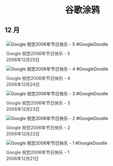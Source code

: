 
<h1 align="center"> 谷歌涂鸦 </h1>




## 12 月

<div class="image">


<img src="//www.google.com/logos/2006/holiday06_5.gif" alt="Google 祝您2006年节日快乐 - 5 #GoogleDoodle" style="margin: 5px"/>
<div class="info" style="font-size: 14px; color:#333333; margin:5px"><div class="title">Google 祝您2006年节日快乐 - 5</div><div class="date">2006年12月25日</div></div>

<img src="//www.google.com/logos/2006/holiday06_4.gif" alt="Google 祝您2006年节日快乐 - 4 #GoogleDoodle" style="margin: 5px"/>
<div class="info" style="font-size: 14px; color:#333333; margin:5px"><div class="title">Google 祝您2006年节日快乐 - 4</div><div class="date">2006年12月24日</div></div>

<img src="//www.google.com/logos/2006/holiday06_3.gif" alt="Google 祝您2006年节日快乐 - 3 #GoogleDoodle" style="margin: 5px"/>
<div class="info" style="font-size: 14px; color:#333333; margin:5px"><div class="title">Google 祝您2006年节日快乐 - 3</div><div class="date">2006年12月23日</div></div>

<img src="//www.google.com/logos/2006/holiday06_2.gif" alt="Google 祝您2006年节日快乐 - 2 #GoogleDoodle" style="margin: 5px"/>
<div class="info" style="font-size: 14px; color:#333333; margin:5px"><div class="title">Google 祝您2006年节日快乐 - 2</div><div class="date">2006年12月22日</div></div>

<img src="//www.google.com/logos/2006/holiday06_1.gif" alt="Google 祝您2006年节日快乐 - 1 #GoogleDoodle" style="margin: 5px"/>
<div class="info" style="font-size: 14px; color:#333333; margin:5px"><div class="title">Google 祝您2006年节日快乐 - 1</div><div class="date">2006年12月21日</div></div>

</div>








